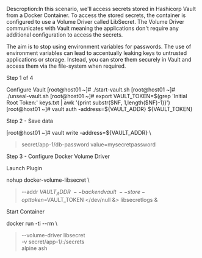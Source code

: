 Descroption:In this scenario, we'll access secrets stored in Hashicorp Vault from a Docker Container. To access the stored secrets, the container is configured to use a Volume Driver called LibSecret. The Volume Driver communicates with Vault meaning the applications don't require any additional configuration to access the secrets.

The aim is to stop using environment variables for passwords. The use of environment variables can lead to accentually leaking keys to untrusted applications or storage. Instead, you can store them securely in Vault and access them via the file-system when required.

Step 1 of 4

Configure Vault
[root@host01 ~]# ./start-vault.sh
[root@host01 ~]# ./unseal-vault.sh
[root@host01 ~]# export VAULT_TOKEN=$(grep 'Initial Root Token:' keys.txt | awk '{print substr($NF, 1,length($NF)-1)}')
[root@host01 ~]# vault auth -address=${VAULT_ADDR} ${VAULT_TOKEN}

Step 2 - Save data

[root@host01 ~]# vault write -address=${VAULT_ADDR} \
>   secret/app-1/db-password value=mysecretpassword

Step 3 - Configure Docker Volume Driver

Launch Plugin

nohup docker-volume-libsecret \
>   --addr $VAULT_ADDR \
>   --backend vault \
>   --store-opt token=$VAULT_TOKEN </dev/null &> libsecretlogs &

Start Container

 docker run -ti --rm \
>   --volume-driver libsecret \
>   -v secret/app-1/:/secrets \
>   alpine ash
